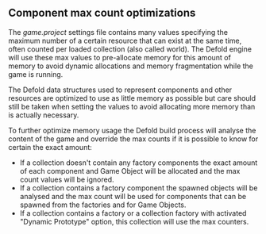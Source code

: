 ## Component max count optimizations
The *game.project* settings file contains many values specifying the maximum number of a certain resource that can exist at the same time, often counted per loaded collection (also called world). The Defold engine will use these max values to pre-allocate memory for this amount of memory to avoid dynamic allocations and memory fragmentation while the game is running.

The Defold data structures used to represent components and other resources are optimized to use as little memory as possible but care should still be taken when setting the values to avoid allocating more memory than is actually necessary.

To further optimize memory usage the Defold build process will analyse the content of the game and override the max counts if it is possible to know for certain the exact amount:

* If a collection doesn't contain any factory components the exact amount of each component and Game Object will be allocated and the max count values will be ignored.
* If a collection contains a factory component the spawned objects will be analysed and the max count will be used for components that can be spawned from the factories and for Game Objects.
* If a collection contains a factory or a collection factory with activated "Dynamic Prototype" option, this collection will use the max counters.

